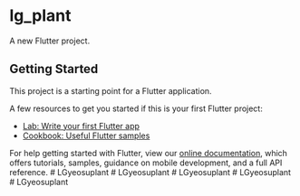 # lg_plant

A new Flutter project.

## Getting Started

This project is a starting point for a Flutter application.

A few resources to get you started if this is your first Flutter project:

- [Lab: Write your first Flutter app](https://flutter.dev/docs/get-started/codelab)
- [Cookbook: Useful Flutter samples](https://flutter.dev/docs/cookbook)

For help getting started with Flutter, view our
[online documentation](https://flutter.dev/docs), which offers tutorials,
samples, guidance on mobile development, and a full API reference.
#   L G y e o s u p l a n t  
 #   L G y e o s u p l a n t  
 #   L G y e o s u p l a n t  
 #   L G y e o s u p l a n t  
 #   L G y e o s u p l a n t  
 